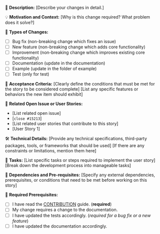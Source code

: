🚀 **Description:**
[Describe your changes in detail.]

💡 **Motivation and Context:**
[Why is this change required? What problem does it solve?]

🛒 **Types of Changes:**
- [ ] Bug fix (non-breaking change which fixes an issue)
- [ ] New feature (non-breaking change which adds core functionality)
- [ ] Improvement (non-breaking change which improves existing core functionality)
- [ ] Documentation (update in the documentation)
- [ ] Example (update in the folder of example)
- [ ] Test (only for test)

🚀 **Acceptance Criteria:**
[Clearly define the conditions that must be met for the story to be considered complete]
[List any specific features or behaviors the new item should exhibit]

🔀 **Related Open Issue or User Stories:**
- [List related open issue]
- [`close #15213`]
- [List related user stories that contribute to this story]
- [User Story 1]

🛠️ **Technical Details:**
[Provide any technical specifications, third-party packages, tools, or frameworks that should be used]
[If there are any constraints or limitations, mention them here]

📑 **Tasks:**
[List specific tasks or steps required to implement the user story]
[Break down the development process into manageable tasks]

🔑 **Dependencies and Pre-requisites:**
[Specify any external dependencies, prerequisites, or conditions that need to be met before working on this story]

🤝 **Required Prerequisites:**
- [ ] I have read the [CONTRIBUTION](https://github.com/camel-ai/camel/blob/master/CONTRIBUTING.md) guide. (**required**)
- [ ] My change requires a change to the documentation.
- [ ] I have updated the tests accordingly. (*required for a bug fix or a new feature*)
- [ ] I have updated the documentation accordingly.